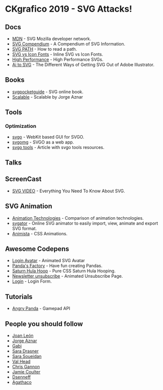 # CKgrafico 2019 - SVG Attacks!


## Docs

- [MDN](https://developer.mozilla.org/es/docs/Web/SVG) - SVG Mozilla developer network.
- [SVG Compendium](https://css-tricks.com/mega-list-svg-information/) - A Compendium of SVG Information.
- [SVG PATH](https://css-tricks.com/svg-path-syntax-illustrated-guide/) - How to read a path.
- [SVG vs Icon Fonts](https://css-tricks.com/icon-fonts-vs-svg/) - Inline SVG vs Icon Fonts.
- [High Performance](https://css-tricks.com/high-performance-svgs/) - High Performance SVGs.
- [Ai to SVG](https://css-tricks.com/illustrator-to-svg/) - The Different Ways of Getting SVG Out of Adobe Illustrator.

## Books

- [svgpocketguide](http://svgpocketguide.com/book/) - SVG online book.
- [Scalable](http://jorgeatgu.com/scalable/) - Scalable by Jorge Aznar
  
## Tools

### Optimization

- [svgo](https://github.com/svg/svgo) - WebKit based GUI for SVGO.
- [svgomg](https://jakearchibald.github.io/svgomg/) - SVGO as a web app.
- [svgo tools](https://www.sarasoueidan.com/blog/svgo-tools/) - Article with svgo tools resources.


## Talks


## ScreenCast

- [SVG VIDEO](https://css-tricks.com/lodge/svg/) - Everything You Need To Know About SVG.

## SVG Animation

- [Animation Technologies](https://css-tricks.com/comparison-animation-technologies/) - Comparison of animation technologies.
- [svgator](https://app.svgator.com/) - Online SVG animator to easily import, view, animate and export SVG format.
- [Animista](http://animista.net/) - CSS Animations.

## Awesome Codepens

- [Login Avatar](https://codepen.io/dsenneff/pen/QajVxO) - Animated SVG Avatar
- [Panda's Factory](https://codepen.io/sdras/full/waXKPw) - Have fun creating Pandas.
- [Saturn Hula Hoop](https://codepen.io/jcoulterdesign/pen/BrdPaw) - Pure CSS Saturn Hula Hooping.
- [Newsletter unsubscribe](https://codepen.io/agathaco/pen/NyQgQX) - Animated Unsubscribe Page.
- [Login](https://codepen.io/ainalem/full/EQXjOR/) - Login Form.

## Tutorials
- [Angry Panda](https://medium.com/samsung-internet-dev/gamepad-api-para-controlar-partes-de-un-svg-99fd0b8cc139) - Gamepad API 

## People you should follow

- [Joan León](https://twitter.com/nucliweb)
- [Jorge Aznar](https://codepen.io/jorgeatgu)
- [Gabi](https://codepen.io/enxaneta)
- [Sara Drasner](https://twitter.com/sarah_edo)
- [Sara Soueidan](https://twitter.com/SaraSoueidan)
- [Val Head](https://twitter.com/vlh)
- [Chris Gannon](https://twitter.com/ChrisGannon)
- [Jamie Coulter](https://twitter.com/jamiecoulter89)
- [Dsenneff](https://codepen.io/dsenneff)
- [Agathaco](https://codepen.io/agathaco)


